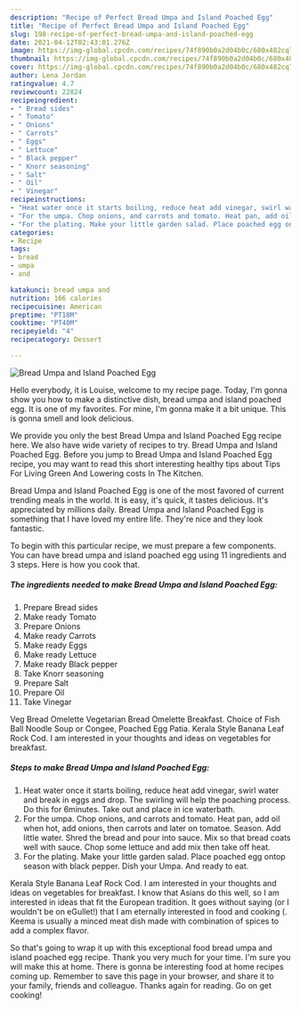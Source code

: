 ```yaml
---
description: "Recipe of Perfect Bread Umpa and Island Poached Egg"
title: "Recipe of Perfect Bread Umpa and Island Poached Egg"
slug: 198-recipe-of-perfect-bread-umpa-and-island-poached-egg
date: 2021-04-12T02:43:01.276Z
image: https://img-global.cpcdn.com/recipes/74f890b0a2d04b0c/680x482cq70/bread-umpa-and-island-poached-egg-recipe-main-photo.jpg
thumbnail: https://img-global.cpcdn.com/recipes/74f890b0a2d04b0c/680x482cq70/bread-umpa-and-island-poached-egg-recipe-main-photo.jpg
cover: https://img-global.cpcdn.com/recipes/74f890b0a2d04b0c/680x482cq70/bread-umpa-and-island-poached-egg-recipe-main-photo.jpg
author: Lena Jordan
ratingvalue: 4.7
reviewcount: 22824
recipeingredient:
- " Bread sides"
- " Tomato"
- " Onions"
- " Carrots"
- " Eggs"
- " Lettuce"
- " Black pepper"
- " Knorr seasoning"
- " Salt"
- " Oil"
- " Vinegar"
recipeinstructions:
- "Heat water once it starts boiling, reduce heat add vinegar, swirl water and break in eggs and drop. The swirling will help the poaching process. Do this for 6minutes. Take out and place in ice waterbath."
- "For the umpa. Chop onions, and carrots and tomato. Heat pan, add oil when hot, add onions, then carrots and later on tomatoe. Season. Add little water. Shred the bread and pour into sauce. Mix so that bread coats well with sauce. Chop some lettuce and add mix then take off heat."
- "For the plating. Make your little garden salad. Place poached egg ontop season with black pepper. Dish your Umpa. And ready to eat."
categories:
- Recipe
tags:
- bread
- umpa
- and

katakunci: bread umpa and 
nutrition: 166 calories
recipecuisine: American
preptime: "PT18M"
cooktime: "PT40M"
recipeyield: "4"
recipecategory: Dessert

---
```



![Bread Umpa and Island Poached Egg](https://img-global.cpcdn.com/recipes/74f890b0a2d04b0c/680x482cq70/bread-umpa-and-island-poached-egg-recipe-main-photo.jpg)

Hello everybody, it is Louise, welcome to my recipe page. Today, I'm gonna show you how to make a distinctive dish, bread umpa and island poached egg. It is one of my favorites. For mine, I'm gonna make it a bit unique. This is gonna smell and look delicious.

We provide you only the best Bread Umpa and Island Poached Egg recipe here. We also have wide variety of recipes to try. Bread Umpa and Island Poached Egg. Before you jump to Bread Umpa and Island Poached Egg recipe, you may want to read this short interesting healthy tips about Tips For Living Green And Lowering costs In The Kitchen.

Bread Umpa and Island Poached Egg is one of the most favored of current trending meals in the world. It is easy, it's quick, it tastes delicious. It's appreciated by millions daily. Bread Umpa and Island Poached Egg is something that I have loved my entire life. They're nice and they look fantastic.


To begin with this particular recipe, we must prepare a few components. You can have bread umpa and island poached egg using 11 ingredients and 3 steps. Here is how you cook that.

<!--inarticleads1-->

##### The ingredients needed to make Bread Umpa and Island Poached Egg:

1. Prepare  Bread sides
1. Make ready  Tomato
1. Prepare  Onions
1. Make ready  Carrots
1. Make ready  Eggs
1. Make ready  Lettuce
1. Make ready  Black pepper
1. Take  Knorr seasoning
1. Prepare  Salt
1. Prepare  Oil
1. Take  Vinegar


Veg Bread Omelette Vegetarian Bread Omelette Breakfast. Choice of Fish Ball Noodle Soup or Congee, Poached Egg Patia. Kerala Style Banana Leaf Rock Cod. I am interested in your thoughts and ideas on vegetables for breakfast. 

<!--inarticleads2-->

##### Steps to make Bread Umpa and Island Poached Egg:

1. Heat water once it starts boiling, reduce heat add vinegar, swirl water and break in eggs and drop. The swirling will help the poaching process. Do this for 6minutes. Take out and place in ice waterbath.
1. For the umpa. Chop onions, and carrots and tomato. Heat pan, add oil when hot, add onions, then carrots and later on tomatoe. Season. Add little water. Shred the bread and pour into sauce. Mix so that bread coats well with sauce. Chop some lettuce and add mix then take off heat.
1. For the plating. Make your little garden salad. Place poached egg ontop season with black pepper. Dish your Umpa. And ready to eat.


Kerala Style Banana Leaf Rock Cod. I am interested in your thoughts and ideas on vegetables for breakfast. I know that Asians do this well, so I am interested in ideas that fit the European tradition. It goes without saying (or I wouldn&#39;t be on eGullet!) that I am eternally interested in food and cooking (. Keema is usually a minced meat dish made with combination of spices to add a complex flavor. 

So that's going to wrap it up with this exceptional food bread umpa and island poached egg recipe. Thank you very much for your time. I'm sure you will make this at home. There is gonna be interesting food at home recipes coming up. Remember to save this page in your browser, and share it to your family, friends and colleague. Thanks again for reading. Go on get cooking!
